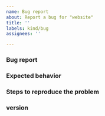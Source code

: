 ```yaml
---
name: Bug report
about: Report a bug for "website"
title: ''
labels: kind/bug
assignees: ''

---
```


### Bug report

<!-- Please describe what is actually happening -->

### Expected behavior

<!-- Please describe what you expect to happen -->

### Steps to reproduce the problem

<!-- How can a maintainer reproduce this issue (please be detailed) -->

### version

<!-- Please paste the output of 'kn version' in the code block below -->

```

```

<!--
Optional classifications: Remove ">" to add corresponding label
> /kind good-first-issue
> /kind doc
> /kind cleanup
-->
